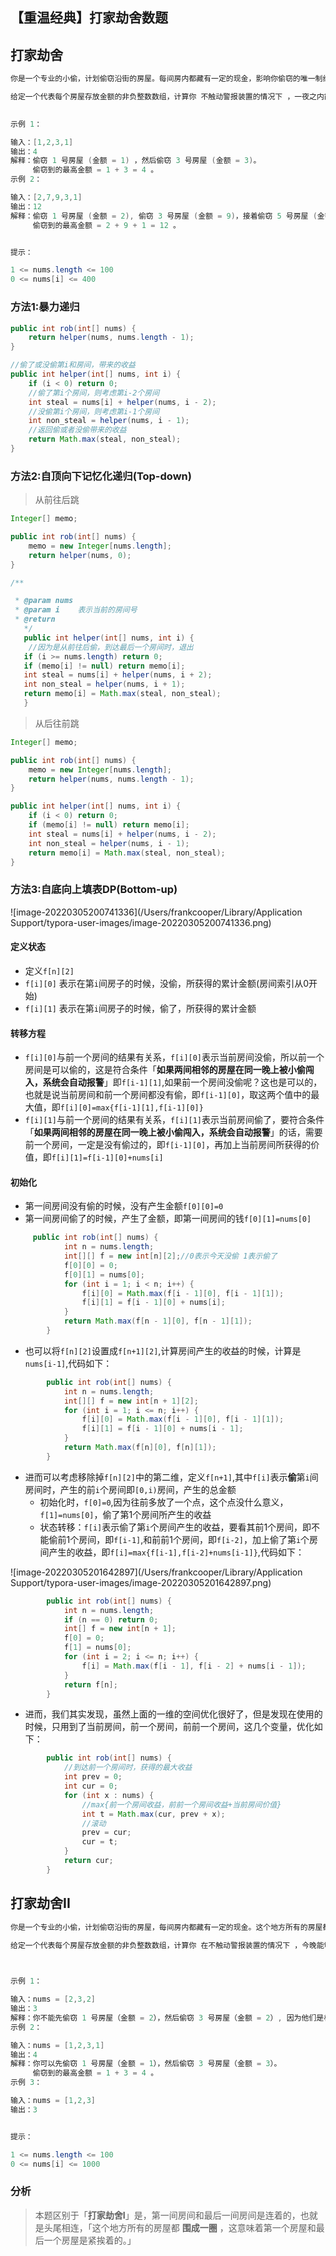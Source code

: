 ## 【重温经典】打家劫舍数题

## 打家劫舍

```java
你是一个专业的小偷，计划偷窃沿街的房屋。每间房内都藏有一定的现金，影响你偷窃的唯一制约因素就是相邻的房屋装有相互连通的防盗系统，如果两间相邻的房屋在同一晚上被小偷闯入，系统会自动报警。

给定一个代表每个房屋存放金额的非负整数数组，计算你 不触动警报装置的情况下 ，一夜之内能够偷窃到的最高金额。

 
示例 1：

输入：[1,2,3,1]
输出：4
解释：偷窃 1 号房屋 (金额 = 1) ，然后偷窃 3 号房屋 (金额 = 3)。
     偷窃到的最高金额 = 1 + 3 = 4 。
示例 2：

输入：[2,7,9,3,1]
输出：12
解释：偷窃 1 号房屋 (金额 = 2), 偷窃 3 号房屋 (金额 = 9)，接着偷窃 5 号房屋 (金额 = 1)。
     偷窃到的最高金额 = 2 + 9 + 1 = 12 。


提示：

1 <= nums.length <= 100
0 <= nums[i] <= 400
```

### 方法1:暴力递归

```java
public int rob(int[] nums) {
    return helper(nums, nums.length - 1);
}

//偷了或没偷第i和房间，带来的收益
public int helper(int[] nums, int i) {
    if (i < 0) return 0;
  	//偷了第i个房间，则考虑第i-2个房间
    int steal = nums[i] + helper(nums, i - 2);
  	//没偷第i个房间，则考虑第i-1个房间
    int non_steal = helper(nums, i - 1);
  	//返回偷或者没偷带来的收益
    return Math.max(steal, non_steal);
}
```

### 方法2:自顶向下记忆化递归(Top-down)

> 从前往后跳

```java
Integer[] memo;

public int rob(int[] nums) {
    memo = new Integer[nums.length];
    return helper(nums, 0);
}

/**

 * @param nums
 * @param i    表示当前的房间号
 * @return
   */
   public int helper(int[] nums, int i) {
    //因为是从前往后偷，到达最后一个房间时，退出
   if (i >= nums.length) return 0;
   if (memo[i] != null) return memo[i];
   int steal = nums[i] + helper(nums, i + 2);
   int non_steal = helper(nums, i + 1);
   return memo[i] = Math.max(steal, non_steal);
   }
```

> 从后往前跳

```java
Integer[] memo;

public int rob(int[] nums) {
    memo = new Integer[nums.length];
    return helper(nums, nums.length - 1);
}

public int helper(int[] nums, int i) {
    if (i < 0) return 0;
    if (memo[i] != null) return memo[i];
    int steal = nums[i] + helper(nums, i - 2);
    int non_steal = helper(nums, i - 1);
    return memo[i] = Math.max(steal, non_steal);
}
```

### 方法3:自底向上填表DP(Bottom-up)

![image-20220305200741336](/Users/frankcooper/Library/Application Support/typora-user-images/image-20220305200741336.png)

#### 定义状态

- 定义`f[n][2]`
- `f[i][0]` 表示在第`i`间房子的时候，没偷，所获得的累计金额(房间索引从0开始)
- `f[i][1]` 表示在第`i`间房子的时候，偷了，所获得的累计金额

#### 转移方程

- `f[i][0]`与前一个房间的结果有关系，`f[i][0]`表示当前房间没偷，所以前一个房间是可以偷的，这是符合条件「**如果两间相邻的房屋在同一晚上被小偷闯入，系统会自动报警**」即`f[i-1][1]`,如果前一个房间没偷呢？这也是可以的，也就是说当前房间和前一个房间都没有偷，即`f[i-1][0]`，取这两个值中的最大值，即`f[i][0]=max{f[i-1][1],f[i-1][0]}`
- `f[i][1]`与前一个房间的结果有关系，`f[i][1]`表示当前房间偷了，要符合条件「**如果两间相邻的房屋在同一晚上被小偷闯入，系统会自动报警**」的话，需要前一个房间，一定是没有偷过的，即`f[i-1][0]`，再加上当前房间所获得的价值，即`f[i][1]=f[i-1][0]+nums[i]`

#### 初始化

- 第一间房间没有偷的时候，没有产生金额`f[0][0]=0`
- 第一间房间偷了的时候，产生了金额，即第一间房间的钱`f[0][1]=nums[0]`

```java
     public int rob(int[] nums) {
            int n = nums.length;
            int[][] f = new int[n][2];//0表示今天没偷 1表示偷了
            f[0][0] = 0;
            f[0][1] = nums[0];
            for (int i = 1; i < n; i++) {
                f[i][0] = Math.max(f[i - 1][0], f[i - 1][1]);
                f[i][1] = f[i - 1][0] + nums[i];
            }
            return Math.max(f[n - 1][0], f[n - 1][1]);
        }
```

- 也可以将`f[n][2]`设置成`f[n+1][2]`,计算房间产生的收益的时候，计算是`nums[i-1]`,代码如下：

```java
        public int rob(int[] nums) {
            int n = nums.length;
            int[][] f = new int[n + 1][2];
            for (int i = 1; i <= n; i++) {
                f[i][0] = Math.max(f[i - 1][0], f[i - 1][1]);
                f[i][1] = f[i - 1][0] + nums[i - 1];
            }
            return Math.max(f[n][0], f[n][1]);
        }
```

- 进而可以考虑移除掉`f[n][2]`中的第二维，定义`f[n+1]`,其中`f[i]`表示**偷**第`i`间房间时，产生的前`i`个房间即`[0,i)`房间，产生的总金额
  - 初始化时，`f[0]=0`,因为往前多放了一个点，这个点没什么意义，`f[1]=nums[0]`，偷了第1个房间所产生的收益
  - 状态转移：`f[i]`表示偷了第`i`个房间产生的收益，要看其前1个房间，即不能偷前1个房间，即`f[i-1]`,和前前1个房间，即`f[i-2]`，加上偷了第`i`个房间产生的收益，即`f[i]=max{f[i-1],f[i-2]+nums[i-1]}`,代码如下：

![image-20220305201642897](/Users/frankcooper/Library/Application Support/typora-user-images/image-20220305201642897.png)

```java
        public int rob(int[] nums) {
            int n = nums.length;
            if (n == 0) return 0;
            int[] f = new int[n + 1];
            f[0] = 0;
            f[1] = nums[0];
            for (int i = 2; i <= n; i++) {
                f[i] = Math.max(f[i - 1], f[i - 2] + nums[i - 1]);
            }
            return f[n];
        }
```

- 进而，我们其实发现，虽然上面的一维的空间优化很好了，但是发现在使用的时候，只用到了当前房间，前一个房间，前前一个房间，这几个变量，优化如下：

```java
        public int rob(int[] nums) {
            //到达前一个房间时，获得的最大收益
            int prev = 0;
            int cur = 0;
            for (int x : nums) {
                //max{前一个房间收益，前前一个房间收益+当前房间价值}
                int t = Math.max(cur, prev + x);
                //滚动
                prev = cur;
                cur = t;
            }
            return cur;
        }
```

## 打家劫舍II

```java
你是一个专业的小偷，计划偷窃沿街的房屋，每间房内都藏有一定的现金。这个地方所有的房屋都 围成一圈 ，这意味着第一个房屋和最后一个房屋是紧挨着的。同时，相邻的房屋装有相互连通的防盗系统，如果两间相邻的房屋在同一晚上被小偷闯入，系统会自动报警 。

给定一个代表每个房屋存放金额的非负整数数组，计算你 在不触动警报装置的情况下 ，今晚能够偷窃到的最高金额。

 

示例 1：

输入：nums = [2,3,2]
输出：3
解释：你不能先偷窃 1 号房屋（金额 = 2），然后偷窃 3 号房屋（金额 = 2）, 因为他们是相邻的。
示例 2：

输入：nums = [1,2,3,1]
输出：4
解释：你可以先偷窃 1 号房屋（金额 = 1），然后偷窃 3 号房屋（金额 = 3）。
     偷窃到的最高金额 = 1 + 3 = 4 。
示例 3：

输入：nums = [1,2,3]
输出：3


提示：

1 <= nums.length <= 100
0 <= nums[i] <= 1000
```

### 分析

> 本题区别于「**打家劫舍I**」是，第一间房间和最后一间房间是连着的，也就是头尾相连，「这个地方所有的房屋都 **围成一圈** ，这意味着第一个房屋和最后一个房屋是紧挨着的。」

























## 



